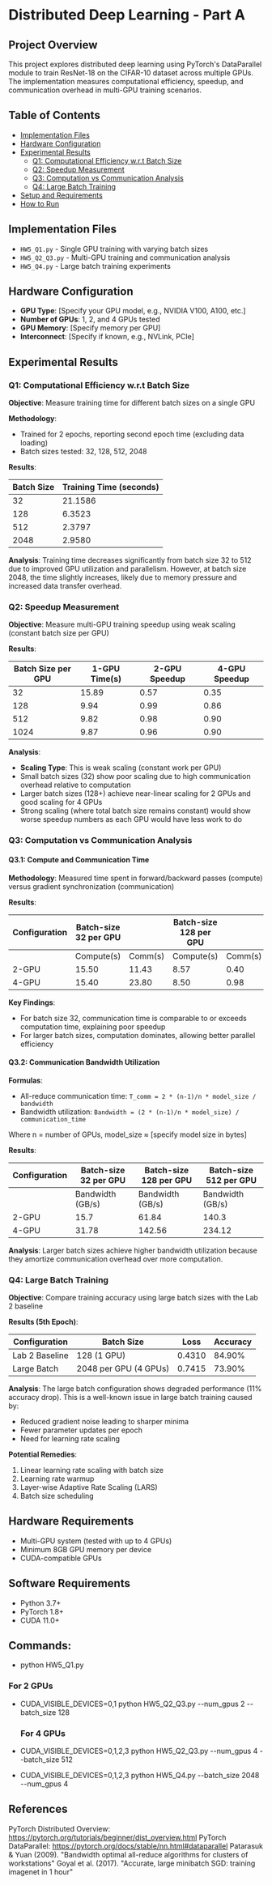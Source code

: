 # Distributed Deep Learning - Part A

## Project Overview

This project explores distributed deep learning using PyTorch's DataParallel module to train ResNet-18 on the CIFAR-10 dataset across multiple GPUs. The implementation measures computational efficiency, speedup, and communication overhead in multi-GPU training scenarios.

## Table of Contents

- [Implementation Files](#implementation-files)
- [Hardware Configuration](#hardware-configuration)
- [Experimental Results](#experimental-results)
  - [Q1: Computational Efficiency w.r.t Batch Size](#q1-computational-efficiency-wrt-batch-size)
  - [Q2: Speedup Measurement](#q2-speedup-measurement)
  - [Q3: Computation vs Communication Analysis](#q3-computation-vs-communication-analysis)
  - [Q4: Large Batch Training](#q4-large-batch-training)
- [Setup and Requirements](#setup-and-requirements)
- [How to Run](#how-to-run)

## Implementation Files

- `HW5_Q1.py` - Single GPU training with varying batch sizes
- `HW5_Q2_Q3.py` - Multi-GPU training and communication analysis
- `HW5_Q4.py` - Large batch training experiments

## Hardware Configuration

- **GPU Type**: [Specify your GPU model, e.g., NVIDIA V100, A100, etc.]
- **Number of GPUs**: 1, 2, and 4 GPUs tested
- **GPU Memory**: [Specify memory per GPU]
- **Interconnect**: [Specify if known, e.g., NVLink, PCIe]

## Experimental Results

### Q1: Computational Efficiency w.r.t Batch Size

**Objective**: Measure training time for different batch sizes on a single GPU

**Methodology**: 
- Trained for 2 epochs, reporting second epoch time (excluding data loading)
- Batch sizes tested: 32, 128, 512, 2048

**Results**:

| Batch Size | Training Time (seconds) |
|------------|------------------------|
| 32         | 21.1586               |
| 128        | 6.3523                |
| 512        | 2.3797                |
| 2048       | 2.9580                |

**Analysis**: Training time decreases significantly from batch size 32 to 512 due to improved GPU utilization and parallelism. However, at batch size 2048, the time slightly increases, likely due to memory pressure and increased data transfer overhead.

### Q2: Speedup Measurement

**Objective**: Measure multi-GPU training speedup using weak scaling (constant batch size per GPU)

**Results**:

| Batch Size per GPU | 1-GPU Time(s) | 2-GPU Speedup | 4-GPU Speedup |
|-------------------|---------------|---------------|---------------|
| 32                | 15.89         | 0.57          | 0.35          |
| 128               | 9.94          | 0.99          | 0.86          |
| 512               | 9.82          | 0.98          | 0.90          |
| 1024              | 9.87          | 0.96          | 0.90          |

**Analysis**: 
- **Scaling Type**: This is weak scaling (constant work per GPU)
- Small batch sizes (32) show poor scaling due to high communication overhead relative to computation
- Larger batch sizes (128+) achieve near-linear scaling for 2 GPUs and good scaling for 4 GPUs
- Strong scaling (where total batch size remains constant) would show worse speedup numbers as each GPU would have less work to do

### Q3: Computation vs Communication Analysis

#### Q3.1: Compute and Communication Time

**Methodology**: Measured time spent in forward/backward passes (compute) versus gradient synchronization (communication)

**Results**:

| Configuration | Batch-size 32 per GPU |            | Batch-size 128 per GPU |            | Batch-size 512 per GPU |            |
|---------------|------------------------|------------|------------------------|------------|------------------------|------------|
|               | Compute(s)             | Comm(s)    | Compute(s)             | Comm(s)    | Compute(s)             | Comm(s)    |
| 2-GPU         | 15.50                 | 11.43      | 8.57                  | 0.40       | 7.53                  | 1.59       |
| 4-GPU         | 15.40                 | 23.80      | 8.50                  | 0.98       | 7.50                  | 3.20       |

**Key Findings**: 
- For batch size 32, communication time is comparable to or exceeds computation time, explaining poor speedup
- For larger batch sizes, computation dominates, allowing better parallel efficiency

#### Q3.2: Communication Bandwidth Utilization

**Formulas**:
- All-reduce communication time: `T_comm = 2 * (n-1)/n * model_size / bandwidth`
- Bandwidth utilization: `Bandwidth = (2 * (n-1)/n * model_size) / communication_time`

Where n = number of GPUs, model_size ≈ [specify model size in bytes]

**Results**:

| Configuration | Batch-size 32 per GPU | Batch-size 128 per GPU | Batch-size 512 per GPU |
|---------------|------------------------|------------------------|------------------------|
|               | Bandwidth (GB/s)       | Bandwidth (GB/s)       | Bandwidth (GB/s)       |
| 2-GPU         | 15.7                   | 61.84                  | 140.3                  |
| 4-GPU         | 31.78                  | 142.56                 | 234.12                 |

**Analysis**: Larger batch sizes achieve higher bandwidth utilization because they amortize communication overhead over more computation.

### Q4: Large Batch Training

**Objective**: Compare training accuracy using large batch sizes with the Lab 2 baseline

**Results (5th Epoch)**:

| Configuration | Batch Size | Loss   | Accuracy |
|---------------|------------|--------|----------|
| Lab 2 Baseline | 128 (1 GPU) | 0.4310 | 84.90%  |
| Large Batch   | 2048 per GPU (4 GPUs) | 0.7415 | 73.90% |

**Analysis**: The large batch configuration shows degraded performance (11% accuracy drop). This is a well-known issue in large batch training caused by:
- Reduced gradient noise leading to sharper minima
- Fewer parameter updates per epoch
- Need for learning rate scaling

**Potential Remedies**:
1. Linear learning rate scaling with batch size
2. Learning rate warmup
3. Layer-wise Adaptive Rate Scaling (LARS)
4. Batch size scheduling

## Hardware Requirements

- Multi-GPU system (tested with up to 4 GPUs)
- Minimum 8GB GPU memory per device
- CUDA-compatible GPUs

## Software Requirements

- Python 3.7+
- PyTorch 1.8+
- CUDA 11.0+

## Commands:
- python HW5_Q1.py
 ### For 2 GPUs
- CUDA_VISIBLE_DEVICES=0,1 python HW5_Q2_Q3.py --num_gpus 2 --batch_size 128

  ### For 4 GPUs
- CUDA_VISIBLE_DEVICES=0,1,2,3 python HW5_Q2_Q3.py --num_gpus 4 --batch_size 512
- CUDA_VISIBLE_DEVICES=0,1,2,3 python HW5_Q4.py --batch_size 2048 --num_gpus 4

## References

PyTorch Distributed Overview: https://pytorch.org/tutorials/beginner/dist_overview.html
PyTorch DataParallel: https://pytorch.org/docs/stable/nn.html#dataparallel
Patarasuk & Yuan (2009). "Bandwidth optimal all-reduce algorithms for clusters of workstations"
Goyal et al. (2017). "Accurate, large minibatch SGD: training imagenet in 1 hour"
